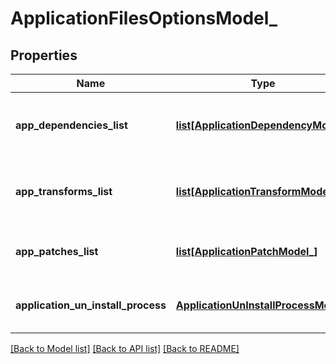 # ApplicationFilesOptionsModel_

## Properties
Name | Type | Description | Notes
------------ | ------------- | ------------- | -------------
**app_dependencies_list** | [**list[ApplicationDependencyModel]**](ApplicationDependencyModel.md) | Gets or sets list of application dependency Ids. | [optional] 
**app_transforms_list** | [**list[ApplicationTransformModel_]**](ApplicationTransformModel_.md) | Gets or sets list of uploaded transform files. | [optional] 
**app_patches_list** | [**list[ApplicationPatchModel_]**](ApplicationPatchModel_.md) | Gets or sets list of uploaded patch files. | [optional] 
**application_un_install_process** | [**ApplicationUnInstallProcessModel_**](ApplicationUnInstallProcessModel_.md) | Gets or sets application uninstallation process. | [optional] 

[[Back to Model list]](../README.md#documentation-for-models) [[Back to API list]](../README.md#documentation-for-api-endpoints) [[Back to README]](../README.md)


